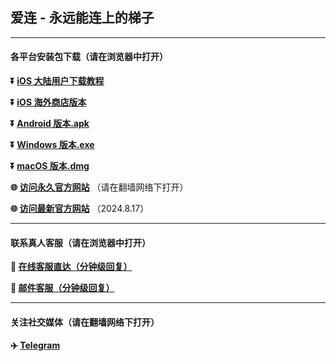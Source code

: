## 爱连 - 永远能连上的梯子 #
- - - -
#### 各平台安装包下载（请在浏览器中打开）

**:arrow_double_down: [iOS 大陆用户下载教程](暂未开放)** 

**:arrow_double_down: [iOS 海外商店版本](h暂未开放)**

**:arrow_double_down: [Android 版本.apk](https://xz.ioveapp.com/os/az/iovevpn-anzhuo.apk)**

**:arrow_double_down: [Windows 版本.exe](https://xz.ioveapp.com/os/pc/iovevpn-pc.exe)**

**:arrow_double_down: [macOS 版本.dmg](https://xz.ioveapp.com/os/mac/iovevpn-mac.pkg)**

**:globe_with_meridians: [访问永久官方网站](https://www.iovevpn.com)** （请在翻墙网络下打开）

**:globe_with_meridians: [访问最新官方网站](https://www.iovevpn1.xyz)** （2024.8.17）
- - - -
#### 联系真人客服（请在浏览器中打开）

**:speech_balloon: [在线客服直达（分钟级回复）](https://t.me/iovevpn)**

**:e-mail: [邮件客服（分钟级回复）](mailto:ailianvpn@gmail.com)**
- - - -
#### 关注社交媒体（请在翻墙网络下打开）

**:airplane: [Telegram](http://t.me/iovevpn1)**
###
